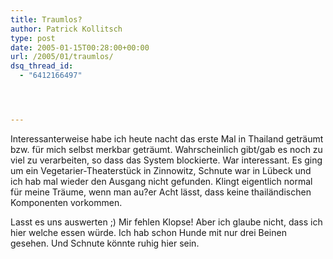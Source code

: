 ```yaml
---
title: Traumlos?
author: Patrick Kollitsch
type: post
date: 2005-01-15T00:28:00+00:00
url: /2005/01/traumlos/
dsq_thread_id:
  - "6412166497"




---
```

Interessanterweise habe ich heute nacht das erste Mal in Thailand geträumt bzw. für mich selbst merkbar geträumt. Wahrscheinlich gibt/gab es noch zu viel zu verarbeiten, so dass das System blockierte. War interessant. Es ging um ein Vegetarier-Theaterstück in Zinnowitz, Schnute war in Lübeck und ich hab mal wieder den Ausgang nicht gefunden. Klingt eigentlich normal für meine Träume, wenn man au?er Acht lässt, dass keine thailändischen Komponenten vorkommen. 

Lasst es uns auswerten ;) Mir fehlen Klopse! Aber ich glaube nicht, dass ich hier welche essen würde. Ich hab schon Hunde mit nur drei Beinen gesehen. Und Schnute könnte ruhig hier sein.